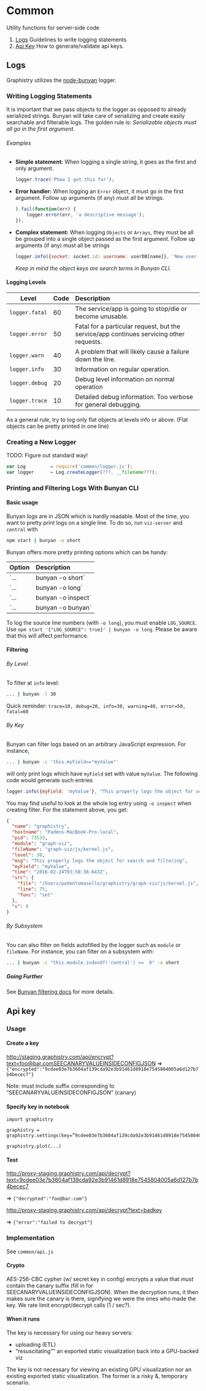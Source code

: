 # Common
Utility functions for server-side code

1. [Logs](#logging) Guidelines to write logging statements
2. [Api Key](#api-key) How to generate/validate api keys.

## Logs

Graphistry utilizes the [node-bunyan](https://github.com/trentm/node-bunyan) logger.

### Writing Logging Statements

It is important that we pass objects to the logger as opposed to already serialized strings. Bunyan will take care of serializing and create easily searchable and filterable logs. The golden rule is: *Serializable objects must all go in the first argument.*

###### Examples

* **Simple statement:** When logging a single string, it goes as the first and only argument.

	```javascript
	logger.trace('Phew I got this far');
	```

* **Error handler:** When logging an `Error` object, it must go in the first argument. Follow up arguments (if any) must all be strings.

	```javascript
	).fail(function(err) {
		logger.error(err, 'a descriptive message');
	});
	```

* **Complex statement:** When logging `Objects` or `Arrays`, they must be all be grouped into a single object passed as the first argument. Follow up arguments (if any) must all be strings

	```javascript
	logger.info({socket: socket.id: username: userDB[name]}, 'New user connected');
	```

	*Keep in mind the object keys are search terms in Bunyan CLI.*

#### Logging Levels

| Level          | Code         | Description
| -------------- |:-------------|:-------------
| `logger.fatal` | 60           | The service/app is going to stop/die or become unusable.
| `logger.error` | 50           | Fatal for a particular request, but the service/app continues servicing other requests.
| `logger.warn`  | 40			  | A problem that will likely cause a failure down the line.
| `logger.info`  | 30           | Information on regular operation.
| `logger.debug` | 20           | Debug level information on normal operation
| `logger.trace` | 10           | Detailed debug information. Too verbose for general debugging.

As a general rule, try to log only flat objects at levels info or above. (Flat objects can be pretty printed in one line)

### Creating a New Logger

TODO: Figure out standard way!

```javascript
var Log         = require('common/logger.js');
var logger      = Log.createLogger(???, __filename???);
```

### Printing and Filtering Logs With Bunyan CLI

#### Basic usage
Bunyan logs are in JSON which is hardly readable. Most of the time, you want to pretty print logs on a single line. To do so, run `viz-server` and `central` with

```bash
npm start | bunyan -o short
```

Bunyan offers more pretty printing options which can be handy:

| Option        | Description |
| ------------- |:-------------|
| `... | bunyan -o short` |	Pretty print one-line logs.
| `... | bunyan -o long` | Pretty print logs with source location (file+line) if available.
| `... | bunyan -o inspect` | Pretty print full JSON log. Useful for inspecting individual statements.
| `... | bunyan -o bunyan` |  Output raw JSON. Useful for piping together filters.

To log the source line numbers (with `-o long`), you must enable `LOG_SOURCE`. Use `npm start '{"LOG_SOURCE": true}' | bunyan -o long`. Please be aware that this will affect performance.

#### Filtering

###### By Level
To filter at `info` level:

```bash
... | bunyan -l 30
```
Quick reminder: `trace=10, debug=20, info=30, warning=40, error=50, fatal=60`

###### By Key

Bunyan can filter logs based on an arbitrary JavaScript expression. For instance,

```bash
... | bunyan -c 'this.myField=="myValue"'
```

will only print logs which have `myField` set with value `myValue`. The following code would generate such entries

```javascript
logger.info({myField: 'myValue'}, "This properly logs the object for search and filtering");
```

You may find useful to look at the whole log entry using `-o inspect` when creating filter. For the statement above, you get:

```json
{
  "name": "graphistry",
  "hostname": "Padens-MacBook-Pro.local",
  "pid": 73533,
  "module": "graph-viz",
  "fileName": "graph-viz/js/kernel.js",
  "level": 30,
  "msg": "This properly logs the object for search and filtering",
  "myField": "myValue",
  "time": "2016-02-24T03:50:38.643Z",
  "src": {
    "file": "/Users/padentomasello/graphistry/graph-viz/js/kernel.js",
    "line": 75,
    "func": "set"
  },
  "v": 0
}
```

###### By Subsystem

You can also filter on fields autofilled by the logger such as `module` or `fileName`. For instance, you can filter on a subsystem with:

```bash
... | bunyan -c "this.module.indexOf('central') >=  0" -o short
```

##### Going Further
See [Bunyan filtering docs](https://github.com/trentm/node-bunyan#cli-usage) for more details.

## Api key

### Usage

#### Create a key

http://staging.graphistry.com/api/encrypt?text=foo@bar.comSEECANARYVALUEINSIDECONFIGJSON
=>
`{"encrypted":"9cdee03e7b3604af139cda92e3b91461d8918e7545804005a6d127b7b4becec7"}`

Note: must include suffix corresponding to “SEECANARYVALUEINSIDECONFIGJSON” (canary)

#### Specify key in notebook

```
import graphistry

graphistry = graphistry.settings(key=”9cdee03e7b3604af139cda92e3b91461d8918e7545804005a6d127b7b4becec7")

graphistry.plot(...)
```

#### Test

http://proxy-staging.graphistry.com/api/decrypt?text=9cdee03e7b3604af139cda92e3b91461d8918e7545804005a6d127b7b4becec7

=> `{"decrypted":"foo@bar.com"}`

http://proxy-staging.graphistry.com/api/decrypt?text=badkey

=> `{"error":"failed to decrypt"}`

### Implementation

See `common/api.js`

#### Crypto

AES-256-CBC cypher (w/ secret key in config) encrypts a value that *must* contain the canary suffix (fill in for SEECANARYVALUEINSIDECONFIGJSON). When the decryption runs, it then makes sure the canary is there, signifying we were the ones who made the key. We rate limit encrypt/decrypt calls (1 / sec?).

#### When it runs

The key is necessary for using our heavy servers:
* uploading (ETL)
* “resuscitating”” an exported static visualization back into a GPU-backed viz

The key is not necessary for viewing an existing GPU visualization nor an existing exported static visualization. The former is a risky &, temporary scenario.






